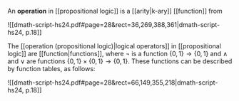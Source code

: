 
An **operation** in [[propositional logic]] is a [[arity|k-ary]] [[function]] from



![[dmath-script-hs24.pdf#page=28&rect=36,269,388,361|dmath-script-hs24, p.18]]

The [[operation (propositional logic)|logical operators]] in [[propositional logic]] are [[function|functions]], where $\neg$ is a function $\{0,1\} \to \{0,1\}$ and $\land$ and $\lor$ are functions $\{0,1\} \times \{0,1\} \to \{0,1\}$. These functions can be described by function tables, as follows:

![[dmath-script-hs24.pdf#page=28&rect=66,149,355,218|dmath-script-hs24, p.18]]
